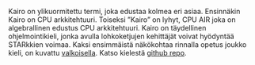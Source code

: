 Kairo on ylikuormitettu termi, joka edustaa kolmea eri asiaa. Ensinnäkin Kairo on CPU arkkitehtuuri. Toiseksi ”Kairo” on lyhyt, CPU AIR joka on algebrallinen edustus CPU arkkitehtuuri. Kairo on täydellinen ohjelmointikieli, jonka avulla lohkoketjujen kehittäjät voivat hyödyntää STARkkien voimaa. Kaksi ensimmäistä näkökohtaa rinnalla opetus joukko kieli, on kuvattu [valkoisella](https://eprint.iacr.org/2021/1063). Katso kielestä [github repo](https://github.com/starkware-libs/cairo).